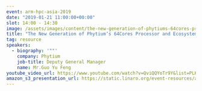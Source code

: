 ```yaml
---
event: arm-hpc-asia-2019
date: "2019-01-21 11:00:00+00:00"
slot: 14:00	- 14:30
image: /assets/images/content/the-new-generation-of-phytiums-64cores-processor-and-ecosystem.jpg
title: "The New Generation of Phytium‘s 64Cores Processor and Ecosystem"
tag: resource
speakers:
  - biography: '""'
    company: Phytium
    job-title: Deputy General Manager
    name: Mr.Guo Yu Feng
youtube_video_url: https://www.youtube.com/watch?v=QviQQYoTr9Y&list=PLKZSArYQptsPLGSEUycUowh9oy8WF_epV&index=14&t=0s
amazon_s3_presentation_url: https://static.linaro.org/event-resources/arm-hpc-2019/slides/TheNewGenerationofPhytiums64CoresProcessorandEcosystem11.pdf
---
```

